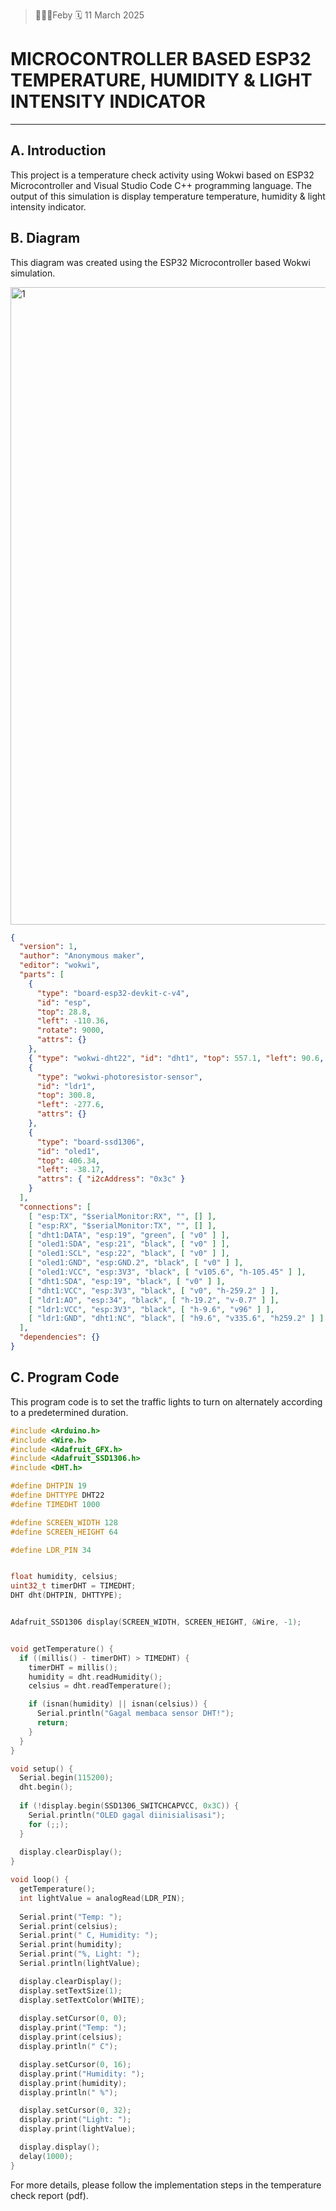 
>👩🏻‍💻Feby 🗓 11 March 2025

# MICROCONTROLLER BASED ESP32 TEMPERATURE, HUMIDITY & LIGHT INTENSITY INDICATOR 
---
## **A. Introduction**

This project is a temperature check activity using Wokwi based on ESP32 Microcontroller and Visual Studio Code C++ programming language. The output of this simulation is display temperature  temperature, humidity & light intensity indicator.

## **B. Diagram**
This diagram was created using the ESP32 Microcontroller based Wokwi simulation.

<img width="1020" alt="1" src="https://github.com/user-attachments/assets/c86ca5cd-7f04-44e6-ab0b-ffceb9dee5a7" />




```json
{
  "version": 1,
  "author": "Anonymous maker",
  "editor": "wokwi",
  "parts": [
    {
      "type": "board-esp32-devkit-c-v4",
      "id": "esp",
      "top": 28.8,
      "left": -110.36,
      "rotate": 9000,
      "attrs": {}
    },
    { "type": "wokwi-dht22", "id": "dht1", "top": 557.1, "left": 90.6, "attrs": {} },
    {
      "type": "wokwi-photoresistor-sensor",
      "id": "ldr1",
      "top": 300.8,
      "left": -277.6,
      "attrs": {}
    },
    {
      "type": "board-ssd1306",
      "id": "oled1",
      "top": 406.34,
      "left": -38.17,
      "attrs": { "i2cAddress": "0x3c" }
    }
  ],
  "connections": [
    [ "esp:TX", "$serialMonitor:RX", "", [] ],
    [ "esp:RX", "$serialMonitor:TX", "", [] ],
    [ "dht1:DATA", "esp:19", "green", [ "v0" ] ],
    [ "oled1:SDA", "esp:21", "black", [ "v0" ] ],
    [ "oled1:SCL", "esp:22", "black", [ "v0" ] ],
    [ "oled1:GND", "esp:GND.2", "black", [ "v0" ] ],
    [ "oled1:VCC", "esp:3V3", "black", [ "v105.6", "h-105.45" ] ],
    [ "dht1:SDA", "esp:19", "black", [ "v0" ] ],
    [ "dht1:VCC", "esp:3V3", "black", [ "v0", "h-259.2" ] ],
    [ "ldr1:AO", "esp:34", "black", [ "h-19.2", "v-0.7" ] ],
    [ "ldr1:VCC", "esp:3V3", "black", [ "h-9.6", "v96" ] ],
    [ "ldr1:GND", "dht1:NC", "black", [ "h9.6", "v335.6", "h259.2" ] ]
  ],
  "dependencies": {}
}
```

## **C. Program Code**
This program code is to set the traffic lights to turn on alternately according to a predetermined duration.

```cpp
#include <Arduino.h>
#include <Wire.h>
#include <Adafruit_GFX.h>
#include <Adafruit_SSD1306.h>
#include <DHT.h>

#define DHTPIN 19
#define DHTTYPE DHT22
#define TIMEDHT 1000

#define SCREEN_WIDTH 128
#define SCREEN_HEIGHT 64

#define LDR_PIN 34 


float humidity, celsius;
uint32_t timerDHT = TIMEDHT;
DHT dht(DHTPIN, DHTTYPE);


Adafruit_SSD1306 display(SCREEN_WIDTH, SCREEN_HEIGHT, &Wire, -1);


void getTemperature() {
  if ((millis() - timerDHT) > TIMEDHT) {
    timerDHT = millis();
    humidity = dht.readHumidity();
    celsius = dht.readTemperature();

    if (isnan(humidity) || isnan(celsius)) {
      Serial.println("Gagal membaca sensor DHT!");
      return;
    }
  }
}

void setup() {
  Serial.begin(115200);
  dht.begin();
  
  if (!display.begin(SSD1306_SWITCHCAPVCC, 0x3C)) {
    Serial.println("OLED gagal diinisialisasi");
    for (;;);
  }
  
  display.clearDisplay();
}

void loop() {
  getTemperature();
  int lightValue = analogRead(LDR_PIN); 
  
  Serial.print("Temp: ");
  Serial.print(celsius);
  Serial.print(" C, Humidity: ");
  Serial.print(humidity);
  Serial.print("%, Light: ");
  Serial.println(lightValue);

  display.clearDisplay();
  display.setTextSize(1);
  display.setTextColor(WHITE);
  
  display.setCursor(0, 0);
  display.print("Temp: ");
  display.print(celsius);
  display.println(" C");

  display.setCursor(0, 16);
  display.print("Humidity: ");
  display.print(humidity);
  display.println(" %");

  display.setCursor(0, 32);
  display.print("Light: ");
  display.print(lightValue);

  display.display();
  delay(1000);
}
```
For more details, please follow the implementation steps in the temperature check report (pdf).
